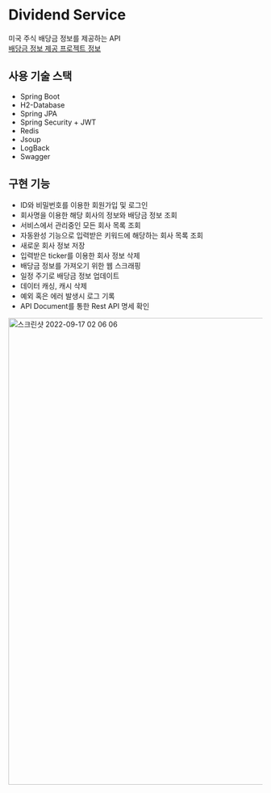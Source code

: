 # Dividend Service
미국 주식 배당금 정보를 제공하는 API  
[배당금 정보 제공 프로젝트 정보](https://splashy-vanilla-138.notion.site/Stock-Dividend-Service-ffa52b3a23344da1b4c4df4a0cbfdfab)

## 사용 기술 스택
* Spring Boot
* H2-Database
* Spring JPA
* Spring Security + JWT
* Redis
* Jsoup
* LogBack
* Swagger

## 구현 기능
* ID와 비밀번호를 이용한 회원가입 및 로그인
* 회사명을 이용한 해당 회사의 정보와 배당금 정보 조회
* 서비스에서 관리중인 모든 회사 목록 조회
* 자동완성 기능으로 입력받은 키워드에 해당하는 회사 목록 조회
* 새로운 회사 정보 저장
* 입력받은 ticker를 이용한 회사 정보 삭제
* 배당금 정보를 가져오기 위한 웹 스크래핑
* 일정 주기로 배당금 정보 업데이트
* 데이터 캐싱, 캐시 삭제
* 예외 혹은 에러 발생시 로그 기록
* API Document를 통한 Rest API 명세 확인

<img width="924" alt="스크린샷 2022-09-17 02 06 06" src="https://user-images.githubusercontent.com/65327103/190693349-84cd0c29-77e8-4298-a711-067be7849d19.png">

